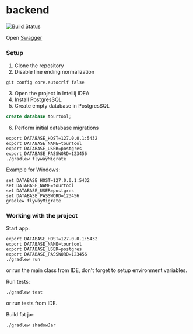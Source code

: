 # backend
[![Build Status](http://149.156.146.249:60001/jenkins/job/backend/job/master/badge/icon?style=flat-square)](http://149.156.146.249:60001/jenkins/job/backend/job/master/)

Open [Swagger](http://149.156.146.249:60001/api/swagger/index.html)

### Setup

1. Clone the repository
2. Disable line ending normalization
```
git config core.autocrlf false
```
3. Open the project in Intellij IDEA
4. Install PostgresSQL
5. Create empty database in PostgresSQL
```sql
create database tourtool;
```
6. Perform initial database migrations
```
export DATABASE_HOST=127.0.0.1:5432
export DATABASE_NAME=tourtool
export DATABASE_USER=postgres
export DATABASE_PASSWORD=123456
./gradlew flywayMigrate
```

Example for Windows:
```
set DATABASE_HOST=127.0.0.1:5432
set DATABASE_NAME=tourtool
set DATABASE_USER=postgres
set DATABASE_PASSWORD=123456
gradlew flywayMigrate
```

### Working with the project

Start app:
```
export DATABASE_HOST=127.0.0.1:5432
export DATABASE_NAME=tourtool
export DATABASE_USER=postgres
export DATABASE_PASSWORD=123456
./gradlew run
```
or run the main class from IDE, don't forget to setup environment variables.

Run tests:
```
./gradlew test
```
or run tests from IDE.

Build fat jar:
```
./gradlew shadowJar
```
